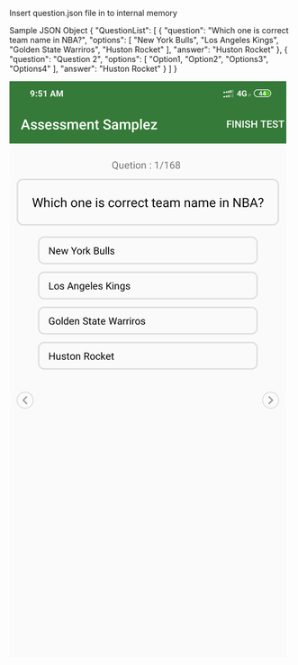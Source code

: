 Insert question.json file in to internal memory

Sample JSON Object
{
"QuestionList":
    [
            {
                "question": "Which one is correct team name in NBA?",
                "options":
                 [
                            "New York Bulls",
                            "Los Angeles Kings",
                            "Golden State Warriros",
                            "Huston Rocket"
                 ],
                 "answer": "Huston Rocket"
            },
            {
                "question": "Question 2",
                "options":
                 [
                            "Option1,
                            "Option2",
                            "Options3",
                            "Options4"
                 ],
                 "answer": "Huston Rocket"
            }
    ]
}

![Test Image 1](sample_ui.png)